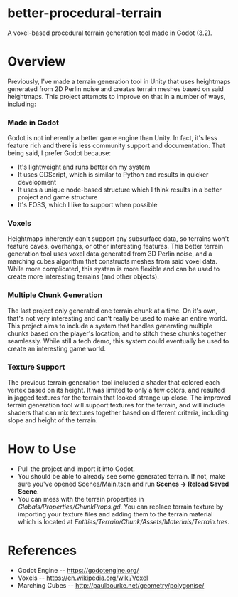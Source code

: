 # better-procedural-terrain
A voxel-based procedural terrain generation tool made in Godot (3.2).

# Overview
Previously, I've made a terrain generation tool in Unity that uses heightmaps generated from 2D Perlin noise and creates terrain meshes based on said heightmaps. This project attempts to improve on that in a number of ways, including:
### Made in Godot
Godot is not inherently a better game engine than Unity. In fact, it's less feature rich and there is less community support and documentation. That being said, I prefer Godot because:
- It's lightweight and runs better on my system
- It uses GDScript, which is similar to Python and results in quicker development
- It uses a unique node-based structure which I think results in a better project and game structure
- It's FOSS, which I like to support when possible
### Voxels
Heightmaps inherently can't support any subsurface data, so terrains won't feature caves, overhangs, or other interesting features. This better terrain generation tool uses voxel data generated from 3D Perlin noise, and a marching cubes algorithm that constructs meshes from said voxel data. While more complicated, this system is more flexible and can be used to create more interesting terrains (and other objects).
### Multiple Chunk Generation
The last project only generated one terrain chunk at a time. On it's own, that's not very interesting and can't really be used to make an entire world. This project aims to include a system that handles generating multiple chunks based on the player's location, and to stitch these chunks together seamlessly. While still a tech demo, this system could eventually be used to create an interesting game world.
### Texture Support
The previous terrain generation tool included a shader that colored each vertex based on its height. It was limited to only a few colors, and resulted in jagged textures for the terrain that looked strange up close. The improved terrain generation tool will support textures for the terrain, and will include shaders that can mix textures together based on different criteria, including slope and height of the terrain.

# How to Use
- Pull the project and import it into Godot. 
- You should be able to already see some generated terrain. If not, make sure you've opened Scenes/Main.tscn and run **Scenes -> Reload Saved Scene**.
- You can mess with the terrain properties in *Globals/Properties/ChunkProps.gd*. You can replace terrain texture by importing your texture files and adding them to the terrain material which is located at *Entities/Terrain/Chunk/Assets/Materials/Terrain.tres*.

# References
- Godot Engine -- https://godotengine.org/
- Voxels -- https://en.wikipedia.org/wiki/Voxel
- Marching Cubes -- http://paulbourke.net/geometry/polygonise/
